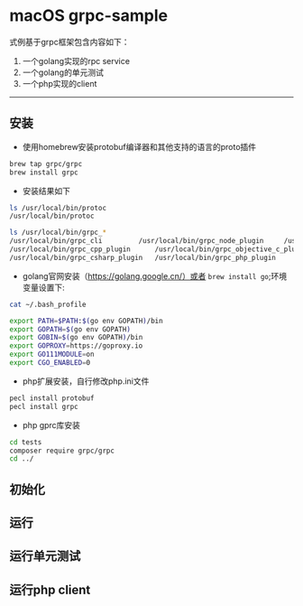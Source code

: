 # macOS grpc-sample

式例基于grpc框架包含内容如下：
1. 一个golang实现的rpc service
2. 一个golang的单元测试
3. 一个php实现的client

--- 
## 安装

- 使用homebrew安装protobuf编译器和其他支持的语言的proto插件

```bash
brew tap grpc/grpc
brew install grpc
```

- 安装结果如下

```bash
ls /usr/local/bin/protoc
/usr/local/bin/protoc

ls /usr/local/bin/grpc_*
/usr/local/bin/grpc_cli			/usr/local/bin/grpc_node_plugin		/usr/local/bin/grpc_python_plugin
/usr/local/bin/grpc_cpp_plugin		/usr/local/bin/grpc_objective_c_plugin	/usr/local/bin/grpc_ruby_plugin
/usr/local/bin/grpc_csharp_plugin	/usr/local/bin/grpc_php_plugin
```

- golang官网安装（https://golang.google.cn/）或者 `brew install go`;环境变量设置下:

```bash
cat ~/.bash_profile

export PATH=$PATH:$(go env GOPATH)/bin
export GOPATH=$(go env GOPATH)
export GOBIN=$(go env GOPATH)/bin
export GOPROXY=https://goproxy.io
export GO111MODULE=on
export CGO_ENABLED=0

```

- php扩展安装，自行修改php.ini文件

```bash
pecl install protobuf
pecl install grpc

```

- php gprc库安装

```bash
cd tests
composer require grpc/grpc
cd ../

``` 
    
## 初始化

## 运行

## 运行单元测试

## 运行php client

